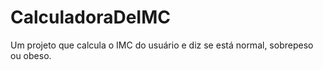 # CalculadoraDeIMC
Um projeto que calcula o IMC do usuário e diz se está normal, sobrepeso ou obeso.
